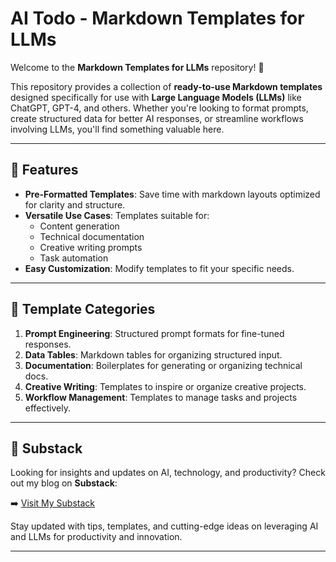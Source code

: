 # AI Todo - Markdown Templates for LLMs

Welcome to the **Markdown Templates for LLMs** repository! 🚀

This repository provides a collection of **ready-to-use Markdown templates** designed specifically for use with **Large Language Models (LLMs)** like ChatGPT, GPT-4, and others. Whether you're looking to format prompts, create structured data for better AI responses, or streamline workflows involving LLMs, you'll find something valuable here.

---

## 🌟 Features
- **Pre-Formatted Templates**: Save time with markdown layouts optimized for clarity and structure.
- **Versatile Use Cases**: Templates suitable for:
  - Content generation
  - Technical documentation
  - Creative writing prompts
  - Task automation
- **Easy Customization**: Modify templates to fit your specific needs.

---

## 📁 Template Categories
1. **Prompt Engineering**: Structured prompt formats for fine-tuned responses.
2. **Data Tables**: Markdown tables for organizing structured input.
3. **Documentation**: Boilerplates for generating or organizing technical docs.
4. **Creative Writing**: Templates to inspire or organize creative projects.
5. **Workflow Management**: Templates to manage tasks and projects effectively.

---

## 🔗 Substack
Looking for insights and updates on AI, technology, and productivity? Check out my blog on **Substack**:

➡️ [Visit My Substack](https://bernhuber.substack.com)

Stay updated with tips, templates, and cutting-edge ideas on leveraging AI and LLMs for productivity and innovation.

---
